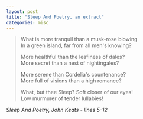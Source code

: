 ```yaml
---
layout: post
title: "Sleep And Poetry, an extract"
categories: misc
---
```


> What is more tranquil than a musk-rose blowing \
> In a green island, far from all men's knowing?
>
> More healthful than the leafiness of dales? \
> More secret than a nest of nightingales?
>
> More serene than Cordelia's countenance? \
> More full of visions than a high romance?
>
> What, but thee Sleep? Soft closer of our eyes! \
> Low murmurer of tender lullabies!

*Sleep And Poetry, John Keats - lines 5-12*